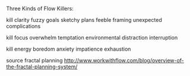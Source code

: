 Three Kinds of Flow Killers:

kill clarity
  fuzzy goals
  sketchy plans
  feeble framing
  unexpected complications

kill focus
  overwhelm
  temptation
  environmental distraction
  interruption

kill energy
  boredom
  anxiety
  impatience
  exhaustion

source fractal planning
  http://www.workwithflow.com/blog/overview-of-the-fractal-planning-system/
